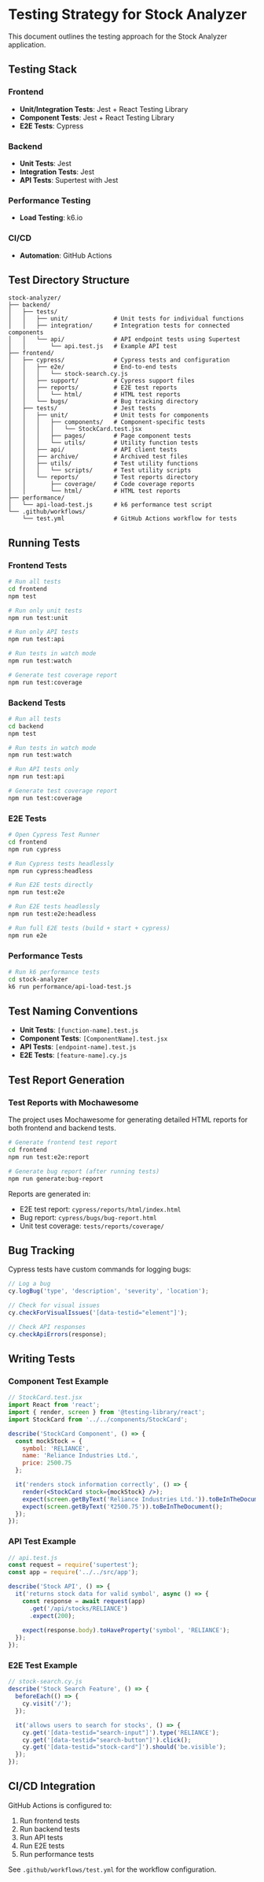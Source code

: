 # Testing Strategy for Stock Analyzer

This document outlines the testing approach for the Stock Analyzer application.

## Testing Stack

### Frontend
- **Unit/Integration Tests**: Jest + React Testing Library
- **Component Tests**: Jest + React Testing Library
- **E2E Tests**: Cypress

### Backend
- **Unit Tests**: Jest
- **Integration Tests**: Jest
- **API Tests**: Supertest with Jest

### Performance Testing
- **Load Testing**: k6.io

### CI/CD
- **Automation**: GitHub Actions

## Test Directory Structure

```
stock-analyzer/
├── backend/
│   ├── tests/
│   │   ├── unit/             # Unit tests for individual functions
│   │   ├── integration/      # Integration tests for connected components
│   │   └── api/              # API endpoint tests using Supertest
│   │       └── api.test.js   # Example API test
├── frontend/
│   ├── cypress/              # Cypress tests and configuration
│   │   ├── e2e/              # End-to-end tests
│   │   │   └── stock-search.cy.js
│   │   ├── support/          # Cypress support files
│   │   ├── reports/          # E2E test reports
│   │   │   └── html/         # HTML test reports
│   │   └── bugs/             # Bug tracking directory
│   ├── tests/                # Jest tests
│   │   ├── unit/             # Unit tests for components
│   │   │   ├── components/   # Component-specific tests
│   │   │   │   └── StockCard.test.jsx
│   │   │   ├── pages/        # Page component tests
│   │   │   └── utils/        # Utility function tests
│   │   ├── api/              # API client tests
│   │   ├── archive/          # Archived test files
│   │   ├── utils/            # Test utility functions
│   │   │   └── scripts/      # Test utility scripts
│   │   └── reports/          # Test reports directory
│   │       ├── coverage/     # Code coverage reports
│   │       └── html/         # HTML test reports
├── performance/
│   └── api-load-test.js      # k6 performance test script
└── .github/workflows/
    └── test.yml              # GitHub Actions workflow for tests
```

## Running Tests

### Frontend Tests

```bash
# Run all tests
cd frontend
npm test

# Run only unit tests
npm run test:unit

# Run only API tests
npm run test:api

# Run tests in watch mode
npm run test:watch

# Generate test coverage report
npm run test:coverage
```

### Backend Tests

```bash
# Run all tests
cd backend
npm test

# Run tests in watch mode
npm run test:watch

# Run API tests only
npm run test:api

# Generate test coverage report
npm run test:coverage
```

### E2E Tests

```bash
# Open Cypress Test Runner
cd frontend
npm run cypress

# Run Cypress tests headlessly
npm run cypress:headless

# Run E2E tests directly
npm run test:e2e

# Run E2E tests headlessly
npm run test:e2e:headless

# Run full E2E tests (build + start + cypress)
npm run e2e
```

### Performance Tests

```bash
# Run k6 performance tests
cd stock-analyzer
k6 run performance/api-load-test.js
```

## Test Naming Conventions

- **Unit Tests**: `[function-name].test.js`
- **Component Tests**: `[ComponentName].test.jsx`
- **API Tests**: `[endpoint-name].test.js`
- **E2E Tests**: `[feature-name].cy.js`

## Test Report Generation

### Test Reports with Mochawesome

The project uses Mochawesome for generating detailed HTML reports for both frontend and backend tests.

```bash
# Generate frontend test report
cd frontend
npm run test:e2e:report

# Generate bug report (after running tests)
npm run generate:bug-report
```

Reports are generated in:
- E2E test report: `cypress/reports/html/index.html`
- Bug report: `cypress/bugs/bug-report.html`
- Unit test coverage: `tests/reports/coverage/`

## Bug Tracking

Cypress tests have custom commands for logging bugs:

```javascript
// Log a bug
cy.logBug('type', 'description', 'severity', 'location');

// Check for visual issues
cy.checkForVisualIssues('[data-testid="element"]');

// Check API responses
cy.checkApiErrors(response);
```

## Writing Tests

### Component Test Example

```jsx
// StockCard.test.jsx
import React from 'react';
import { render, screen } from '@testing-library/react';
import StockCard from '../../components/StockCard';

describe('StockCard Component', () => {
  const mockStock = {
    symbol: 'RELIANCE',
    name: 'Reliance Industries Ltd.',
    price: 2500.75
  };

  it('renders stock information correctly', () => {
    render(<StockCard stock={mockStock} />);
    expect(screen.getByText('Reliance Industries Ltd.')).toBeInTheDocument();
    expect(screen.getByText('₹2500.75')).toBeInTheDocument();
  });
});
```

### API Test Example

```javascript
// api.test.js
const request = require('supertest');
const app = require('../../src/app');

describe('Stock API', () => {
  it('returns stock data for valid symbol', async () => {
    const response = await request(app)
      .get('/api/stocks/RELIANCE')
      .expect(200);
    
    expect(response.body).toHaveProperty('symbol', 'RELIANCE');
  });
});
```

### E2E Test Example

```javascript
// stock-search.cy.js
describe('Stock Search Feature', () => {
  beforeEach(() => {
    cy.visit('/');
  });

  it('allows users to search for stocks', () => {
    cy.get('[data-testid="search-input"]').type('RELIANCE');
    cy.get('[data-testid="search-button"]').click();
    cy.get('[data-testid="stock-card"]').should('be.visible');
  });
});
```

## CI/CD Integration

GitHub Actions is configured to:
1. Run frontend tests
2. Run backend tests
3. Run API tests
4. Run E2E tests
5. Run performance tests

See `.github/workflows/test.yml` for the workflow configuration. 